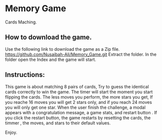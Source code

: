 # Memory Game
Cards Maching.

## How to download the game.

Use the following link to download the game as a Zip file.
https://github.com/Nusaibah-Ali/Memory_Game.git
Extract the folder.
In the folder open the Index and the game will start.


## Instructions: 
This game is about matching 8 pairs of cards,
Try to guess the identical cards correctly to win the game.
The timer will start the moment you start flipping the cards.
The less moves you perform, the more stars you get, 
If you reache 16 moves you will get 2 stars only, and if you reach 24 moves you will only get one star.
When the user finish the challenge, a modal appears with a congratulation message, a game stats, and restart button .
If you click the restart button, the game restarts by resetting the cards, the timmer , the moves, and stars to their default values.

Enjoy.
